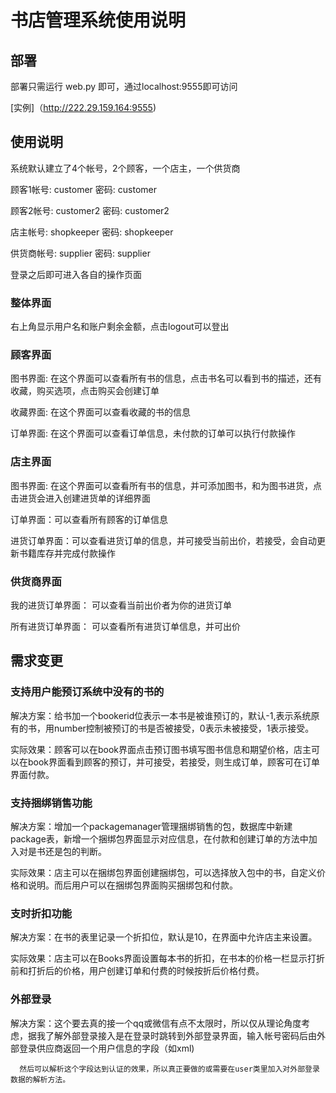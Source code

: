 # 书店管理系统使用说明

## 部署

部署只需运行 web.py 即可，通过localhost:9555即可访问

[实例]（http://222.29.159.164:9555)

## 使用说明

系统默认建立了4个帐号，2个顾客，一个店主，一个供货商

顾客1帐号: customer  密码: customer

顾客2帐号: customer2 密码: customer2

店主帐号: shopkeeper 密码: shopkeeper

供货商帐号: supplier 密码: supplier

登录之后即可进入各自的操作页面

### 整体界面

右上角显示用户名和账户剩余金额，点击logout可以登出

### 顾客界面

图书界面: 在这个界面可以查看所有书的信息，点击书名可以看到书的描述，还有收藏，购买选项，点击购买会创建订单

收藏界面: 在这个界面可以查看收藏的书的信息

订单界面: 在这个界面可以查看订单信息，未付款的订单可以执行付款操作

### 店主界面

图书界面: 在这个界面可以查看所有书的信息，并可添加图书，和为图书进货，点击进货会进入创建进货单的详细界面

订单界面：可以查看所有顾客的订单信息

进货订单界面：可以查看进货订单的信息，并可接受当前出价，若接受，会自动更新书籍库存并完成付款操作

### 供货商界面

我的进货订单界面： 可以查看当前出价者为你的进货订单

所有进货订单界面： 可以查看所有进货订单信息，并可出价

## 需求变更

### 支持用户能预订系统中没有的书的

解决方案：给书加一个bookerid位表示一本书是被谁预订的，默认-1,表示系统原有的书，用number控制被预订的书是否被接受，0表示未被接受，1表示接受。

实际效果：顾客可以在book界面点击预订图书填写图书信息和期望价格，店主可以在book界面看到顾客的预订，并可接受，若接受，则生成订单，顾客可在订单界面付款。

### 支持捆绑销售功能

解决方案：增加一个packagemanager管理捆绑销售的包，数据库中新建package表，新增一个捆绑包界面显示对应信息，在付款和创建订单的方法中加入对是书还是包的判断。

实际效果：店主可以在捆绑包界面创建捆绑包，可以选择放入包中的书，自定义价格和说明。而后用户可以在捆绑包界面购买捆绑包和付款。

### 支时折扣功能

解决方案：在书的表里记录一个折扣位，默认是10，在界面中允许店主来设置。

实际效果：店主可以在Books界面设置每本书的折扣，在书本的价格一栏显示打折前和打折后的价格，用户创建订单和付费的时候按折后价格付费。

### 外部登录

解决方案：这个要去真的接一个qq或微信有点不太限时，所以仅从理论角度考虑，据我了解外部登录接入是在登录时跳转到外部登录界面，输入帐号密码后由外部登录供应商返回一个用户信息的字段（如xml)
	  
	  然后可以解析这个字段达到认证的效果，所以真正要做的或需要在user类里加入对外部登录数据的解析方法。
